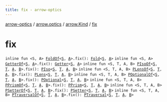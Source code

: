 ```yaml
---
title: fix - arrow-optics
---
```


[arrow-optics](../../index.html) / [arrow.optics](../index.html) / [arrow.Kind](index.html) / [fix](./fix.html)

# fix

`inline fun <S, A> `[`FoldOf`](../-fold-of.html)`<`[`S`](fix.html#S)`, `[`A`](fix.html#A)`>.fix(): `[`Fold`](../-fold/index.html)`<`[`S`](fix.html#S)`, `[`A`](fix.html#A)`>`
`inline fun <S, A> `[`GetterOf`](../-getter-of.html)`<`[`S`](fix.html#S)`, `[`A`](fix.html#A)`>.fix(): `[`Getter`](../-getter/index.html)`<`[`S`](fix.html#S)`, `[`A`](fix.html#A)`>`
`inline fun <S, T, A, B> `[`PIsoOf`](../-p-iso-of.html)`<`[`S`](fix.html#S)`, `[`T`](fix.html#T)`, `[`A`](fix.html#A)`, `[`B`](fix.html#B)`>.fix(): `[`PIso`](../-p-iso/index.html)`<`[`S`](fix.html#S)`, `[`T`](fix.html#T)`, `[`A`](fix.html#A)`, `[`B`](fix.html#B)`>`
`inline fun <S, T, A, B> `[`PLensOf`](../-p-lens-of.html)`<`[`S`](fix.html#S)`, `[`T`](fix.html#T)`, `[`A`](fix.html#A)`, `[`B`](fix.html#B)`>.fix(): `[`PLens`](../-p-lens/index.html)`<`[`S`](fix.html#S)`, `[`T`](fix.html#T)`, `[`A`](fix.html#A)`, `[`B`](fix.html#B)`>`
`inline fun <S, T, A, B> `[`POptionalOf`](../-p-optional-of.html)`<`[`S`](fix.html#S)`, `[`T`](fix.html#T)`, `[`A`](fix.html#A)`, `[`B`](fix.html#B)`>.fix(): `[`POptional`](../-p-optional/index.html)`<`[`S`](fix.html#S)`, `[`T`](fix.html#T)`, `[`A`](fix.html#A)`, `[`B`](fix.html#B)`>`
`inline fun <S, T, A, B> `[`PPrismOf`](../-p-prism-of.html)`<`[`S`](fix.html#S)`, `[`T`](fix.html#T)`, `[`A`](fix.html#A)`, `[`B`](fix.html#B)`>.fix(): `[`PPrism`](../-p-prism/index.html)`<`[`S`](fix.html#S)`, `[`T`](fix.html#T)`, `[`A`](fix.html#A)`, `[`B`](fix.html#B)`>`
`inline fun <S, T, A, B> `[`PSetterOf`](../-p-setter-of.html)`<`[`S`](fix.html#S)`, `[`T`](fix.html#T)`, `[`A`](fix.html#A)`, `[`B`](fix.html#B)`>.fix(): `[`PSetter`](../-p-setter/index.html)`<`[`S`](fix.html#S)`, `[`T`](fix.html#T)`, `[`A`](fix.html#A)`, `[`B`](fix.html#B)`>`
`inline fun <S, T, A, B> `[`PTraversalOf`](../-p-traversal-of.html)`<`[`S`](fix.html#S)`, `[`T`](fix.html#T)`, `[`A`](fix.html#A)`, `[`B`](fix.html#B)`>.fix(): `[`PTraversal`](../-p-traversal/index.html)`<`[`S`](fix.html#S)`, `[`T`](fix.html#T)`, `[`A`](fix.html#A)`, `[`B`](fix.html#B)`>`